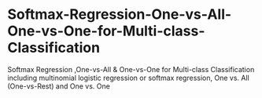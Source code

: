 # Softmax-Regression-One-vs-All-One-vs-One-for-Multi-class-Classification
Softmax Regression ,One-vs-All &amp; One-vs-One for Multi-class Classification including multinomial logistic regression or softmax regression, One vs. All (One-vs-Rest) and One vs. One
